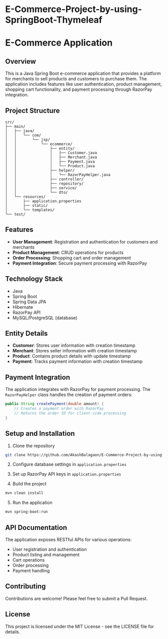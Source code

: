 # E-Commerce-Project-by-using-SpringBoot-Thymeleaf

# E-Commerce Application

## Overview
This is a Java Spring Boot e-commerce application that provides a platform for merchants to sell products and customers to purchase them. The application includes features like user authentication, product management, shopping cart functionality, and payment processing through RazorPay integration.

## Project Structure
```
src/
├── main/
│   ├── java/
│   │   └── com/
│   │       └── jsp/
│   │           └── ecommerce/
│   │               ├── entity/
│   │               │   ├── Customer.java
│   │               │   ├── Merchant.java
│   │               │   ├── Payment.java
│   │               │   └── Product.java
│   │               ├── helper/
│   │               │   └── RazorPayHelper.java
│   │               ├── controller/
│   │               ├── repository/
│   │               ├── service/
│   │               └── dto/
│   └── resources/
│       ├── application.properties
│       ├── static/
│       └── templates/
└── test/
```

## Features
- **User Management**: Registration and authentication for customers and merchants
- **Product Management**: CRUD operations for products
- **Order Processing**: Shopping cart and order management
- **Payment Integration**: Secure payment processing with RazorPay

## Technology Stack
- Java
- Spring Boot
- Spring Data JPA
- Hibernate
- RazorPay API
- MySQL/PostgreSQL (database)

## Entity Details
- **Customer**: Stores user information with creation timestamp
- **Merchant**: Stores seller information with creation timestamp
- **Product**: Contains product details with update timestamp
- **Payment**: Tracks payment information with creation timestamp

## Payment Integration
The application integrates with RazorPay for payment processing. The `RazorPayHelper` class handles the creation of payment orders:

```java
public String createPayment(double amount) {
    // Creates a payment order with RazorPay
    // Returns the order ID for client-side processing
}
```

## Setup and Installation
1. Clone the repository
```bash
git clone https://github.com/AkashBalagaon/E-Commerce-Project-by-using-SpringBoot-Thymeleaf
```

2. Configure database settings in `application.properties`

3. Set up RazorPay API keys in `application.properties`

4. Build the project
```bash
mvn clean install
```

5. Run the application
```bash
mvn spring-boot:run
```

## API Documentation
The application exposes RESTful APIs for various operations:
- User registration and authentication
- Product listing and management
- Cart operations
- Order processing
- Payment handling

## Contributing
Contributions are welcome! Please feel free to submit a Pull Request.

## License
This project is licensed under the MIT License - see the LICENSE file for details.